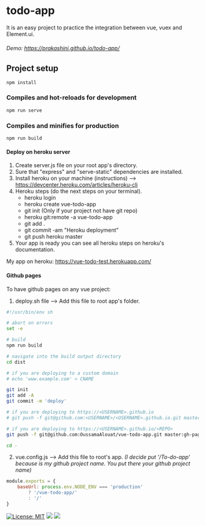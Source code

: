 # todo-app
It is an easy project to practice the integration between vue, vuex and Element.ui. 

###### Demo: https://prakashini.github.io/todo-app/

## Project setup
```
npm install
```

### Compiles and hot-reloads for development
```
npm run serve
```

### Compiles and minifies for production
```
npm run build
```
#### Deploy on heroku server
1. Create server.js file on your root app's directory.
2. Sure that "express" and "serve-static" dependencies are installed.
3. Install heroku on your machine (instructions) --> https://devcenter.heroku.com/articles/heroku-cli
4. Heroku steps (do the next steps on your terminal).
    +    heroku login
    +    heroku create vue-todo-app
    +    git init (Only if your project not have git repo)   
    +    heroku git:remote -a vue-todo-app
    +    git add .
    +    git commit -am "Heroku deployment"
    +    git push heroku master    
5. Your app is ready you can see all heroku steps on heroku's documentation.

  My app on heroku: https://vue-todo-test.herokuapp.com/

#### Github pages

To have github pages on any vue project:
1. deploy.sh file --> Add this file to root app's folder.
```bash
#!/usr/bin/env sh

# abort on errors
set -e

# build
npm run build

# navigate into the build output directory
cd dist

# if you are deploying to a custom domain
# echo 'www.example.com' > CNAME

git init
git add -A
git commit -m 'deploy'

# if you are deploying to https://<USERNAME>.github.io
# git push -f git@github.com:<USERNAME>/<USERNAME>.github.io.git master

# if you are deploying to https://<USERNAME>.github.io/<REPO>
git push -f git@github.com:OussamaAlouat/vue-todo-app.git master:gh-pages

cd -
```
2. vue.config.js --> Add this file to root's app. *(I decide put '/To-do-app' because is my github project name. You put there your github project name)*
```javascript
module.exports = {
    baseUrl: process.env.NODE_ENV === 'production'
        ? '/vue-todo-app/'
        : '/'
}
```


[![License: MIT](https://img.shields.io/badge/License-MIT-yellow.svg)](https://opensource.org/licenses/MIT)
![](https://img.shields.io/github/issues/OussamaAlouat/vue-todo-app.svg)
![](https://img.shields.io/github/stars/OussamaAlouat/vue-todo-app.svg)

